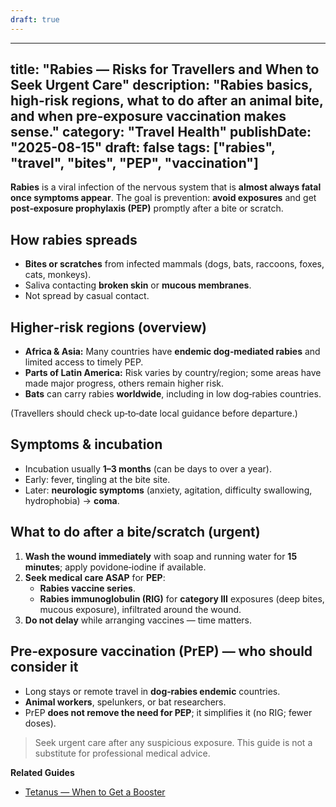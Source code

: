 ```yaml
---
draft: true
---
```


---
title: "Rabies — Risks for Travellers and When to Seek Urgent Care"
description: "Rabies basics, high‑risk regions, what to do after an animal bite, and when pre‑exposure vaccination makes sense."
category: "Travel Health"
publishDate: "2025-08-15"
draft: false
tags: ["rabies", "travel", "bites", "PEP", "vaccination"]
---

**Rabies** is a viral infection of the nervous system that is **almost always fatal once symptoms appear**. The goal is prevention: **avoid exposures** and get **post‑exposure prophylaxis (PEP)** promptly after a bite or scratch.

## How rabies spreads
- **Bites or scratches** from infected mammals (dogs, bats, raccoons, foxes, cats, monkeys).
- Saliva contacting **broken skin** or **mucous membranes**.
- Not spread by casual contact.

## Higher‑risk regions (overview)
- **Africa & Asia:** Many countries have **endemic dog‑mediated rabies** and limited access to timely PEP.
- **Parts of Latin America:** Risk varies by country/region; some areas have made major progress, others remain higher risk.
- **Bats** can carry rabies **worldwide**, including in low dog‑rabies countries.

(Travellers should check up‑to‑date local guidance before departure.)

## Symptoms & incubation
- Incubation usually **1–3 months** (can be days to over a year).
- Early: fever, tingling at the bite site.  
- Later: **neurologic symptoms** (anxiety, agitation, difficulty swallowing, hydrophobia) → **coma**.

## What to do after a bite/scratch (urgent)
1. **Wash the wound immediately** with soap and running water for **15 minutes**; apply povidone‑iodine if available.
2. **Seek medical care ASAP** for **PEP**:
   - **Rabies vaccine series**.
   - **Rabies immunoglobulin (RIG)** for **category III** exposures (deep bites, mucous exposure), infiltrated around the wound.
3. **Do not delay** while arranging vaccines — time matters.

## Pre‑exposure vaccination (PrEP) — who should consider it
- Long stays or remote travel in **dog‑rabies endemic** countries.
- **Animal workers**, spelunkers, or bat researchers.
- PrEP **does not remove the need for PEP**; it simplifies it (no RIG; fewer doses).

> Seek urgent care after any suspicious exposure. This guide is not a substitute for professional medical advice.

**Related Guides**
- [Tetanus — When to Get a Booster](/guides/tetanus/)
